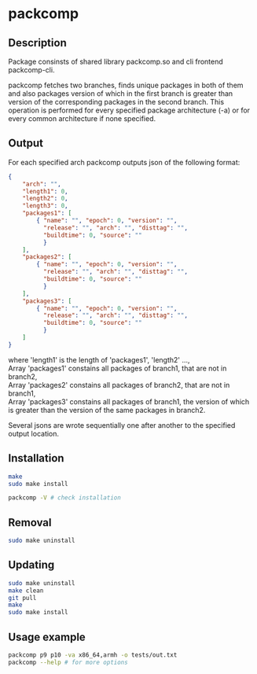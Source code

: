 # packcomp

## Description

Package consinsts of shared library packcomp.so and cli frontend packcomp-cli.

packcomp fetches two branches, finds unique packages in both of them and also packages version of which in the first branch is greater than version of the corresponding packages in the second branch. This operation is performed for every specified package architecture (-a) or for every common architecture if none specified.

## Output

For each specified arch packcomp outputs json of the following format:
```json
{
    "arch": "", 
    "length1": 0, 
    "length2": 0, 
    "length3": 0, 
    "packages1": [
        { "name": "", "epoch": 0, "version": "", 
          "release": "", "arch": "", "disttag": "", 
          "buildtime": 0, "source": "" 
          }
    ],
    "packages2": [
        { "name": "", "epoch": 0, "version": "", 
          "release": "", "arch": "", "disttag": "", 
          "buildtime": 0, "source": "" 
          }
    ],
    "packages3": [
        { "name": "", "epoch": 0, "version": "", 
          "release": "", "arch": "", "disttag": "", 
          "buildtime": 0, "source": "" 
          }
    ]
}
```

where 'length1' is the length of 'packages1', 'length2' ...,\
Array 'packages1' constains all packages of branch1, that are not in branch2,\
Array 'packages2' constains all packages of branch2, that are not in branch1,\
Array 'packages3' constains all packages of branch1, the version of which is greater than the version of the same packages in branch2.

Several jsons are wrote sequentially one after another to the specified output location.




## Installation

```bash
make
sudo make install

packcomp -V # check installation
```

## Removal

```bash
sudo make uninstall
```

## Updating

```bash
sudo make uninstall
make clean
git pull
make
sudo make install
```


## Usage example

```bash
packcomp p9 p10 -va x86_64,armh -o tests/out.txt
packcomp --help # for more options
```